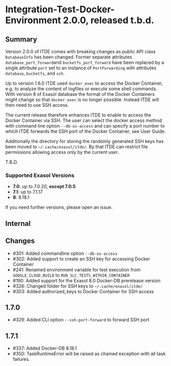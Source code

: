 # Integration-Test-Docker-Environment 2.0.0, released t.b.d.

## Summary

Version 2.0.0 of ITDE comes with breaking changes as public API class `DatabaseInfo` has been changed.  Former separate attributes `database_port_forward`and `bucketfs_port_forward` have been replaced by a single attribute `port` set to an instance of `PortForwarding` with attributes `database`, `bucketfs`, and `ssh`.

Up to version 1.6.0 ITDE used `docker_exec` to access the Docker Container, e.g. to analyze the content of logfiles or execute some shell commands. With version 8 of Exasol database the format of the Docker Containers might change so that `docker_exec` is no longer possible. Instead ITDE will then need to use SSH access.

The current release therefore enhances ITDE to enable to access the Docker Container via SSH.  The user can select the docker access method with command line option `--db-os-access` and can specify a port number to which ITDE forwards the SSH port of the Docker Container, see User Guide.

Additionally the directory for storing the randomly generated SSH keys has been moved to `~/.cache/exasol/itde/`. By that ITDE can restrict file permissions allowing access only by the current user.

T.B.D.

### Supported Exasol Versions

* **7.0**: up to 7.0.20, **except 7.0.5**
* **7.1**: up to 7.1.17
* **8**: 8.18.1

If you need further versions, please open an issue.

## Internal

## Changes

* #301: Added commandline option `--db-os-access`
* #302: Added support to create an SSH key for accessing Docker Container
* #241: Renamed environment variable for test execution from `GOOGLE_CLOUD_BUILD` to `RUN_SLC_TESTS_WITHIN_CONTAINER`
* #190: Added support for the Exasol 8.0 Docker-DB prerelease version
* #326: Changed folder for SSH keys to `~/.cache/exasol/itde/`
* #303: Added authorized_keys to Docker Container for SSH access

## 1.7.0

* #329: Added CLI option `--ssh-port-forward` to forward SSH port

## 1.7.1
* #337: Added Docker-DB 8.18.1
* #350: TaskRuntimeError will be raised as chained exception with all task failures.

